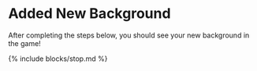 # Added New Background

After completing the steps below, you should see your new background in the game!

{% include blocks/stop.md %}
